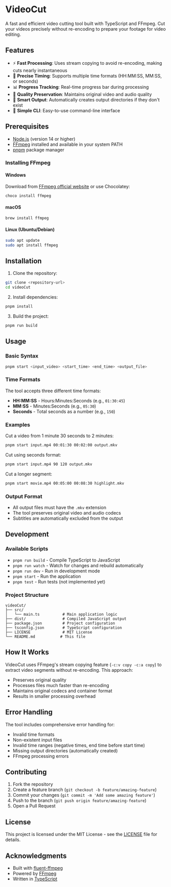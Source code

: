 # VideoCut

A fast and efficient video cutting tool built with TypeScript and FFmpeg. Cut your videos precisely without re-encoding to prepare your footage for video editing.

## Features

- ⚡ **Fast Processing**: Uses stream copying to avoid re-encoding, making cuts nearly instantaneous
- 🎯 **Precise Timing**: Supports multiple time formats (HH:MM:SS, MM:SS, or seconds)
- 📊 **Progress Tracking**: Real-time progress bar during processing
- 🎥 **Quality Preservation**: Maintains original video and audio quality
- 📁 **Smart Output**: Automatically creates output directories if they don't exist
- 🔧 **Simple CLI**: Easy-to-use command-line interface

## Prerequisites

- [Node.js](https://nodejs.org/) (version 14 or higher)
- [FFmpeg](https://ffmpeg.org/) installed and available in your system PATH
- [pnpm](https://pnpm.io/) package manager

### Installing FFmpeg

#### Windows
Download from [FFmpeg official website](https://ffmpeg.org/download.html) or use Chocolatey:
```bash
choco install ffmpeg
```

#### macOS
```bash
brew install ffmpeg
```

#### Linux (Ubuntu/Debian)
```bash
sudo apt update
sudo apt install ffmpeg
```

## Installation

1. Clone the repository:
```bash
git clone <repository-url>
cd videoCut
```

2. Install dependencies:
```bash
pnpm install
```

3. Build the project:
```bash
pnpm run build
```

## Usage

### Basic Syntax
```bash
pnpm start <input_video> <start_time> <end_time> <output_file>
```

### Time Formats
The tool accepts three different time formats:

- **HH:MM:SS** - Hours:Minutes:Seconds (e.g., `01:30:45`)
- **MM:SS** - Minutes:Seconds (e.g., `05:30`)
- **Seconds** - Total seconds as a number (e.g., `150`)

### Examples

Cut a video from 1 minute 30 seconds to 2 minutes:
```bash
pnpm start input.mp4 00:01:30 00:02:00 output.mkv
```

Cut using seconds format:
```bash
pnpm start input.mp4 90 120 output.mkv
```

Cut a longer segment:
```bash
pnpm start movie.mp4 00:05:00 00:08:30 highlight.mkv
```

### Output Format
- All output files must have the `.mkv` extension
- The tool preserves original video and audio codecs
- Subtitles are automatically excluded from the output

## Development

### Available Scripts

- `pnpm run build` - Compile TypeScript to JavaScript
- `pnpm run watch` - Watch for changes and rebuild automatically
- `pnpm run dev` - Run in development mode
- `pnpm start` - Run the application
- `pnpm test` - Run tests (not implemented yet)

### Project Structure
```
videoCut/
├── src/
│   └── main.ts          # Main application logic
├── dist/                # Compiled JavaScript output
├── package.json         # Project configuration
├── tsconfig.json        # TypeScript configuration
├── LICENSE              # MIT License
└── README.md           # This file
```

## How It Works

VideoCut uses FFmpeg's stream copying feature (`-c:v copy -c:a copy`) to extract video segments without re-encoding. This approach:

- Preserves original quality
- Processes files much faster than re-encoding
- Maintains original codecs and container format
- Results in smaller processing overhead

## Error Handling

The tool includes comprehensive error handling for:

- Invalid time formats
- Non-existent input files
- Invalid time ranges (negative times, end time before start time)
- Missing output directories (automatically created)
- FFmpeg processing errors

## Contributing

1. Fork the repository
2. Create a feature branch (`git checkout -b feature/amazing-feature`)
3. Commit your changes (`git commit -m 'Add some amazing feature'`)
4. Push to the branch (`git push origin feature/amazing-feature`)
5. Open a Pull Request

## License

This project is licensed under the MIT License - see the [LICENSE](LICENSE) file for details.

## Acknowledgments

- Built with [fluent-ffmpeg](https://github.com/fluent-ffmpeg/node-fluent-ffmpeg)
- Powered by [FFmpeg](https://ffmpeg.org/)
- Written in [TypeScript](https://www.typescriptlang.org/)
